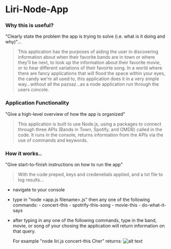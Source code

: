 # Liri-Node-App

### Why this is useful?

"Clearly state the problem the app is trying to solve (i.e. what is it doing and why)"...

> This application has the purposes of aiding the user in discovering information about when their favorite bands are in town or where they'll be next, to look up the information about their favorite movie, or to hear different variations of their favoirte song. In a world where there are fancy applications that will flood the space within your eyes, the candy we're all used to, this application does it in a very simple way...without all the pazsaz...as a node application run through the users concole.

### Application Functionality

"Give a high-level overview of how the app is organized"

> This application is built to use Node.js, using a packages to connect through three APIs (Bands in Town, Spotify, and OMDB) called in the code. It runs in the console, returns information from the APIs via the use of commands and keywords.

### How it works..

"Give start-to-finish instructions on how to run the app"

> With the code preped, keys and credenetials applied, and a txt file to log results...

- navigate to your console
- type in "node <app.js filename>.js" then any one of the following commands: - concert-this - spotrify-this-song - movie-this - do-what-it-says
- after typing in any one of the following commands, type in the band, movie, or song of your chosing the application will return information on that query.

  For example "node liri.js concert-this Cher" returns:
  ![alt text](https://github.com/Gudbrandr42/liri-node-app/blob/master/media/BandsInTownResults.PNG?raw=true)
